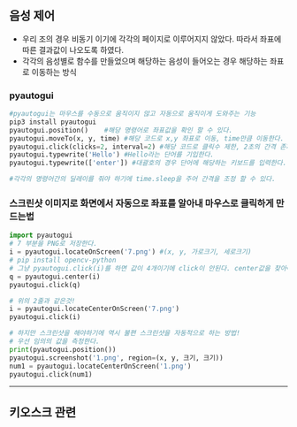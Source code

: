 ## 음성 제어

* 우리 조의 경우 비동기 이기에 각각의 페이지로 이루어지지 않았다. 따라서 좌표에 따른 결과값이 나오도록 하였다.
* 각각의 음성별로 함수를 만들었으며 해당하는 음성이 들어오는 경우 해당하는 좌표로 이동하는 방식

### pyautogui

``` python
#pyautogui는 마우스를 수동으로 움직이지 않고 자동으로 움직이게 도와주는 기능
pip3 install pyautogui
pyautogui.position() 	#해당 명령어로 좌표값을 확인 할 수 있다.
pyautogui.moveTo(x, y, time) #해당 코드로 x,y 좌표로 이동, time만큼 이동한다.
pyautogui.click(clicks=2, interval=2) #해당 코드로 클릭수 제한, 2초의 간격 존재
pyautogui.typewrite('Hello') #Hello라는 단어를 기입한다. 
pyautogui.typewrite(['enter']) #대괄호의 경우 단어에 해당하는 키보드를 입력한다. 

#각각의 명령어간의 딜레이를 줘야 하기에 time.sleep을 주어 간격을 조정 할 수 있다. 
```



### 스크린샷 이미지로 화면에서 자동으로 좌표를 알아내 마우스로 클릭하게 만드는법

``` python
import pyautogui
# 7 부분을 PNG로 저장한다. 
i = pyautogui.locateOnScreen('7.png') #(x, y, 가로크기, 세로크기)
# pip install opencv-python
# 그냥 pyautogui.click(i)를 하면 값이 4개이기에 click이 안된다. center값을 찾아야 한다. 
q = pyautogui.center(i)
pyautogui.click(q)

# 위의 2줄과 같은것!
i = pyautogui.locateCenterOnScreen('7.png')
pyautogui.click(i)

# 하지만 스크린샷을 해야하기에 역시 불편 스크린샷을 자동적으로 하는 방법!
# 우선 임의의 값을 측정한다. 
print(pyautogui.position())
pyautogui.screenshot('1.png', region=(x, y, 크기, 크기))
num1 = pyautogui.locateCenterOnScreen('1.png')
pyautogui.click(num1)

```

---

## 키오스크 관련

